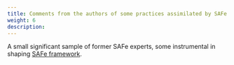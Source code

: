 ```yaml
---
title: Comments from the authors of some practices assimilated by SAFe
weight: 6
description: 
---
```


A small significant sample of former SAFe experts, some instrumental in shaping [SAFe framework](https://www.scaledagileframework.com/).



